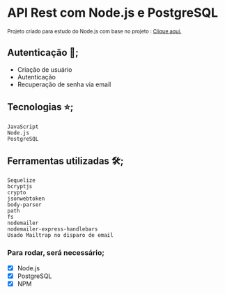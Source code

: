 # API Rest com Node.js e PostgreSQL 
<sub>Projeto criado para estudo do Node.js com base no projeto : [Clique aqui.](https://github.com/HarielThums/APIRest-NodeJS)<sub>

## Autenticação :key:;

- Criação de usuário
- Autenticação
- Recuperação de senha via email
    
## Tecnologias :star:;
    JavaScript
    Node.js
    PostgreSQL
    
## Ferramentas utilizadas :hammer_and_wrench:;
    Sequelize
    bcryptjs
    crypto
    jsonwebtoken
    body-parser
    path
    fs
    nodemailer
    nodemailer-express-handlebars
    Usado Mailtrap no disparo de email
    
### Para rodar, será necessário;
- [x] Node.js
- [x] PostgreSQL
- [x] NPM
